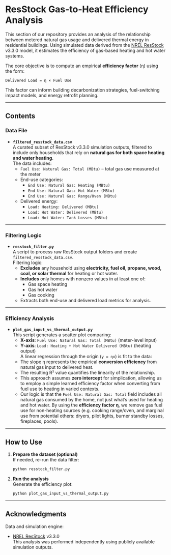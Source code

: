 
# ResStock Gas-to-Heat Efficiency Analysis

This section of our repository provides an analysis of the relationship between metered natural gas usage and delivered thermal energy in residential buildings. Using simulated data derived from the [NREL ResStock](https://www.nrel.gov/buildings/resstock) v3.3.0 model, it estimates the efficiency of gas-based heating and hot water systems.

The core objective is to compute an empirical **efficiency factor** (η) using the form:

```
Delivered Load = η × Fuel Use
```

This factor can inform building decarbonization strategies, fuel-switching impact models, and energy retrofit planning.

---

## Contents

### Data File

- **`filtered_resstock_data.csv`**  
  A curated subset of ResStock v3.3.0 simulation outputs, filtered to include only households that rely on **natural gas for both space heating and water heating**.  
  The data includes:
  - `Fuel Use: Natural Gas: Total (MBtu)` – total gas use measured at the meter
  - End-use categories:
    - `End Use: Natural Gas: Heating (MBtu)`
    - `End Use: Natural Gas: Hot Water (MBtu)`
    - `End Use: Natural Gas: Range/Oven (MBtu)`
  - Delivered energy:
    - `Load: Heating: Delivered (MBtu)`
    - `Load: Hot Water: Delivered (MBtu)`
    - `Load: Hot Water: Tank Losses (MBtu)`

---

### Filtering Logic

- **`resstock_filter.py`**  
  A script to process raw ResStock output folders and create `filtered_resstock_data.csv`.  
  Filtering logic:
  - **Excludes** any household using **electricity, fuel oil, propane, wood, coal, or solar thermal** for heating or hot water.
  - **Includes** only homes with nonzero values in at least one of:
    - Gas space heating
    - Gas hot water
    - Gas cooking
  - Extracts both end-use and delivered load metrics for analysis.

---

### Efficiency Analysis

- **`plot_gas_input_vs_thermal_output.py`**  
  This script generates a scatter plot comparing:
  - **X-axis**: `Fuel Use: Natural Gas: Total (MBtu)` (meter-level input)
  - **Y-axis**: `Load: Heating + Hot Water Delivered (MBtu)` (heating output)  
  A linear regression through the origin (`y = ηx`) is fit to the data:
  - The slope η represents the empirical **conversion efficiency** from natural gas input to delivered heat.
  - The resulting R² value quantifies the linearity of the relationship. 
  - This approach assumes **zero intercept** for simplication, allowing us to employ a simple learned efficiency factor when converting from fuel use to heating in varied contexts.
  - Our logic is that the `Fuel Use: Natural Gas: Total` field includes all natural gas consumed by the home, not just what’s used for heating and hot water. By using the **efficiency factor η**, we remove gas fuel use for non-heating sources (e.g. cooking range/oven, and marginal use from potential others: dryers, pilot lights, burner standby losses, fireplaces, pools). 

---

## How to Use

1. **Prepare the dataset (optional)**  
   If needed, re-run the data filter:
   ```bash
   python resstock_filter.py
   ```

2. **Run the analysis**  
   Generate the efficiency plot:
   ```bash
   python plot_gas_input_vs_thermal_output.py
   ```


---

## Acknowledgments

Data and simulation engine:  
- [NREL ResStock](https://www.nrel.gov/buildings/resstock) v3.3.0  
This analysis was performed independently using publicly available simulation outputs.